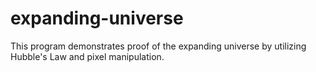 # expanding-universe
This program demonstrates proof of the expanding universe by utilizing Hubble's Law and pixel manipulation.
